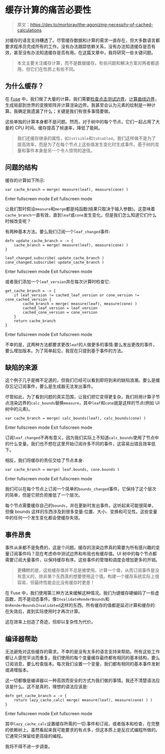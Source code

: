 # 缓存计算的痛苦必要性

> 原文：<https://dev.to/mortoray/the-agonizing-necessity-of-cached-calculations>

对缓存的语言支持糟透了。尽管缓存数据和计算的需求一直存在，但大多数语言都要求程序员完成所有的工作。没有办法跟踪依赖关系，没有办法知道缓存是否有效，甚至没有办法知道缓存是否有用。在这篇文章中，我将研究一些关键问题。

> 本文主要关注缓存计算，而不是数据缓存。有些问题和解决方案对两者都适用，但它们在性质上有些不同。

## 为什么缓存？

在 [Fuse](http://fusetools.com/) 中，我们做了大量的计算。我们需要[检查点击测试边界](https://mortoray.com/2017/03/08/a-game-of-whatd-they-press-hit-testing-in-a-2d3d-layout/)，[计算曲线边界](https://mortoray.com/2017/02/23/stuffing-curves-into-boxes-calculating-the-bounds/)，生成局部到世界的变换矩阵并计算渲染边界。我甚至会认为元素的绘制是一种计算。我确定我遗漏了什么；关键是我们有很多事情要做。

这些单独的计算本身都不是问题。然而，对于树中的每个节点，它们一起占用了大量的 CPU 时间。缓存提高了帧速率，降低了能耗。

> 我们还缓存继承的属性，如`IsVisible`和`IsEnabled`。我们这样做不是为了提高效率，而是为了在每个节点上这些值发生变化时生成事件。基于树的变量和事件本身是另一个令人惊愕的途径。

## 问题的结构

缓存的计算如下所示:

```
var cache_branch = merge( measure(leaf), measure(cone) ) 
```

Enter fullscreen mode Exit fullscreen mode

让我们暂时假设`measure`和`merge`都是纯函数(结果只取决于输入参数)。这意味着`cache_branch`一直有效，直到`leaf`或`cone`发生变化。但是我们怎么知道它们什么时候改变呢？

有两种基本方法。要么我们订阅一个`leaf_changed`事件:

```
defn update_cache_branch = -> {
    cache_branch = merge( measure(leaf), measure(cone) )
}

leaf_changed.subscribe( update_cache_branch )
cone_changed.subscribe( update_cache_branch ) 
```

Enter fullscreen mode Exit fullscreen mode

或者我们添加一个`leaf_version`并在每次计算时检查它:

```
get_cache_branch = -> {
    if leaf_version != cached_leaf_version or cone_version != cone_cached_version {
        cache_branch = merge( measure(leaf), measure(cone) )
        cached_leaf_version = leaf_version
        cached_cone_version = cone_version
    }
    return cache_branch
} 
```

Enter fullscreen mode Exit fullscreen mode

不幸的是，这两种方法都要求更改`leaf`的人做更多的事情:要么发出更改的事件，要么增加版本。为了简单起见，我现在只提到基于事件的方法。

## 缺陷的来源

这个例子几乎是微不足道的，但我们已经可以看到即将到来的缺陷浪潮。要么是缓存忘记订阅事件，要么是生成器无法发出事件。

尽管如此，为了看到问题的真实范围，让我们把它变得更复杂。我们将用计算子节点渲染边界的`calc_bounds`替换`measure`，其中`leaf`和`cone`就是这样的节点(例如 UI 树中的元素)。

```
var cache_branch = merge( calc_bounds(leaf), calc_bounds(cone) ) 
```

Enter fullscreen mode Exit fullscreen mode

订阅`leaf_changed`不再有意义，因为我们实际上不知道`calc_bounds`使用了节点中的什么变量。我们也不想在这里开始订阅许多不同的事件，这容易出错且效率低下。

相反，我们将缓存的责任交给了节点本身:

```
var cache_branch = merge( leaf.bounds, cone.bounds ) 
```

Enter fullscreen mode Exit fullscreen mode

我们可以在每个节点上订阅一个简单的`bounds_changed`事件。它保持了这个层次的简单，但是它把负担推低了一个层次。

每个节点需要缓存自己的`bounds`，并在更新时发出事件。这听起来可能很简单，但像 bounds 这样的东西涉及到很多变量:位置、大小、变换和可见性。这些变量中的任何一个发生变化都会使缓存失效。

## 事件昂贵

事件从来都不是免费的，这是个问题。缓存的渲染边界真的需要为所有感兴趣的变量订阅事件吗？现在考虑命中测试边界和布局也有缓存值。UI 树中的每个节点都需要订阅大量事件，以保持缓存有序。这些事件的管理和调度会增加更多的开销。

> 更糟糕的是，这些缓存值并不总是被使用。计算一个值，从而订阅事件是没有意义的，除非某个东西真的想要使用这个值。构建一个缓存系统实际上很容易，但最终性能会比没有缓存时更差！

在 Fuse 中，我们使用第三种方法来缓解这种情况。我们为键缓存硬编码了一些虚函数，而不是动态事件。像`InvalidateRenderBounds`和`OnRenderBoundsInvalidated`这样的东西。所有缓存的值都是延迟计算和缓存的:在失效后，直到实际使用时才再次计算。

这在效率上创造了奇迹，但却以复杂性为代价。

## 编译器帮助

无法避免对这些缓存的需求。不幸的是没有太多的语言支持来帮助。所有这些工作都让人感觉平淡而重复。我们使用的每个变量缓存最终都有相同的基本结构，要么订阅消息，要么检查版本。每次我们设置一个变量，我们都有相同的基本事件发射或递增版本。

这一切都像是编译器以一种高效而安全的方式为我们做的事情。我还不清楚语法应该是什么。这不是真的，理想的语法应该是:

```
defn get_cache_branch = -> {
    return lazy_cache_calc( merge( measure(leaf), measure(cone) ) )
} 
```

Enter fullscreen mode Exit fullscreen mode

其中`lazy_cache_calc`设置缓存所需的一切:事件和订阅，或者版本和检查，在完整的依赖树上。虽然看起来我可能要求的有点多，但这本质上是反应式编程所做的。它通常只保留给更高级的编程。

我将不得不进一步调查。